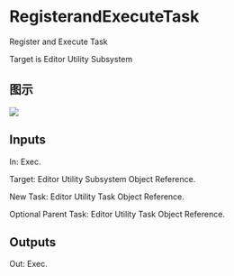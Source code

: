 # RegisterandExecuteTask

Register and Execute Task

Target is Editor Utility Subsystem

## 图示

![]($-20221218-18422415.png)

## Inputs

In: Exec.

Target: Editor Utility Subsystem Object Reference.

New Task: Editor Utility Task Object Reference.

Optional Parent Task: Editor Utility Task Object Reference.  

## Outputs

Out: Exec.

